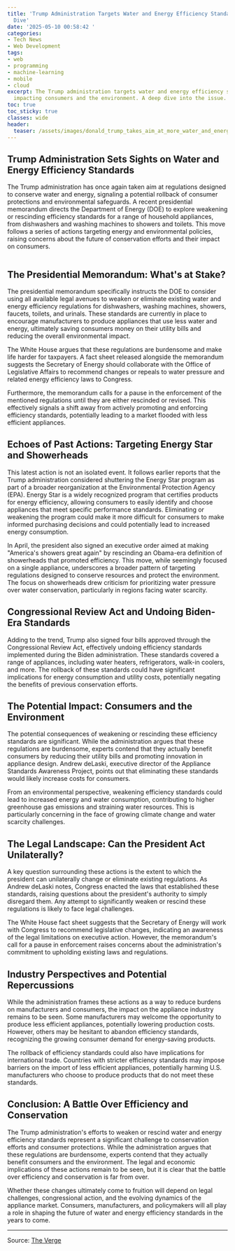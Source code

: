 ```yaml
---
title: 'Trump Administration Targets Water and Energy Efficiency Standards: A Deep
  Dive'
date: '2025-05-10 00:58:42 '
categories:
- Tech News
- Web Development
tags:
- web
- programming
- machine-learning
- mobile
- cloud
excerpt: The Trump administration targets water and energy efficiency standards, potentially
  impacting consumers and the environment. A deep dive into the issue.
toc: true
toc_sticky: true
classes: wide
header:
  teaser: /assets/images/donald_trump_takes_aim_at_more_water_and_energy_ef_20250510005842.jpg
---
```


## Trump Administration Sets Sights on Water and Energy Efficiency Standards

The Trump administration has once again taken aim at regulations designed to conserve water and energy, signaling a potential rollback of consumer protections and environmental safeguards. A recent presidential memorandum directs the Department of Energy (DOE) to explore weakening or rescinding efficiency standards for a range of household appliances, from dishwashers and washing machines to showers and toilets. This move follows a series of actions targeting energy and environmental policies, raising concerns about the future of conservation efforts and their impact on consumers.

<figure>

<img alt="" src="https://platform.theverge.com/wp-content/uploads/sites/2/2025/04/VRG_Illo_STK175_L_Normand_DonaldTrump_Negative.jpg?quality=90&#038;strip=all&#038;crop=0,0,100,100" />
	<figcaption></figcaption>
</figure>

## The Presidential Memorandum: What's at Stake?

The presidential memorandum specifically instructs the DOE to consider using all available legal avenues to weaken or eliminate existing water and energy efficiency regulations for dishwashers, washing machines, showers, faucets, toilets, and urinals. These standards are currently in place to encourage manufacturers to produce appliances that use less water and energy, ultimately saving consumers money on their utility bills and reducing the overall environmental impact.

The White House argues that these regulations are burdensome and make life harder for taxpayers. A fact sheet released alongside the memorandum suggests the Secretary of Energy should collaborate with the Office of Legislative Affairs to recommend changes or repeals to water pressure and related energy efficiency laws to Congress.

Furthermore, the memorandum calls for a pause in the enforcement of the mentioned regulations until they are either rescinded or revised. This effectively signals a shift away from actively promoting and enforcing efficiency standards, potentially leading to a market flooded with less efficient appliances.

## Echoes of Past Actions: Targeting Energy Star and Showerheads

This latest action is not an isolated event. It follows earlier reports that the Trump administration considered shuttering the Energy Star program as part of a broader reorganization at the Environmental Protection Agency (EPA). Energy Star is a widely recognized program that certifies products for energy efficiency, allowing consumers to easily identify and choose appliances that meet specific performance standards. Eliminating or weakening the program could make it more difficult for consumers to make informed purchasing decisions and could potentially lead to increased energy consumption.

In April, the president also signed an executive order aimed at making "America's showers great again" by rescinding an Obama-era definition of showerheads that promoted efficiency. This move, while seemingly focused on a single appliance, underscores a broader pattern of targeting regulations designed to conserve resources and protect the environment. The focus on showerheads drew criticism for prioritizing water pressure over water conservation, particularly in regions facing water scarcity.

## Congressional Review Act and Undoing Biden-Era Standards

Adding to the trend, Trump also signed four bills approved through the Congressional Review Act, effectively undoing efficiency standards implemented during the Biden administration. These standards covered a range of appliances, including water heaters, refrigerators, walk-in coolers, and more. The rollback of these standards could have significant implications for energy consumption and utility costs, potentially negating the benefits of previous conservation efforts.

## The Potential Impact: Consumers and the Environment

The potential consequences of weakening or rescinding these efficiency standards are significant. While the administration argues that these regulations are burdensome, experts contend that they actually benefit consumers by reducing their utility bills and promoting innovation in appliance design. Andrew deLaski, executive director of the Appliance Standards Awareness Project, points out that eliminating these standards would likely increase costs for consumers.

From an environmental perspective, weakening efficiency standards could lead to increased energy and water consumption, contributing to higher greenhouse gas emissions and straining water resources. This is particularly concerning in the face of growing climate change and water scarcity challenges.

## The Legal Landscape: Can the President Act Unilaterally?

A key question surrounding these actions is the extent to which the president can unilaterally change or eliminate existing regulations. As Andrew deLaski notes, Congress enacted the laws that established these standards, raising questions about the president's authority to simply disregard them. Any attempt to significantly weaken or rescind these regulations is likely to face legal challenges.

The White House fact sheet suggests that the Secretary of Energy will work with Congress to recommend legislative changes, indicating an awareness of the legal limitations on executive action. However, the memorandum's call for a pause in enforcement raises concerns about the administration's commitment to upholding existing laws and regulations.

## Industry Perspectives and Potential Repercussions

While the administration frames these actions as a way to reduce burdens on manufacturers and consumers, the impact on the appliance industry remains to be seen. Some manufacturers may welcome the opportunity to produce less efficient appliances, potentially lowering production costs. However, others may be hesitant to abandon efficiency standards, recognizing the growing consumer demand for energy-saving products.

The rollback of efficiency standards could also have implications for international trade. Countries with stricter efficiency standards may impose barriers on the import of less efficient appliances, potentially harming U.S. manufacturers who choose to produce products that do not meet these standards.

## Conclusion: A Battle Over Efficiency and Conservation

The Trump administration's efforts to weaken or rescind water and energy efficiency standards represent a significant challenge to conservation efforts and consumer protections. While the administration argues that these regulations are burdensome, experts contend that they actually benefit consumers and the environment. The legal and economic implications of these actions remain to be seen, but it is clear that the battle over efficiency and conservation is far from over.

Whether these changes ultimately come to fruition will depend on legal challenges, congressional action, and the evolving dynamics of the appliance market. Consumers, manufacturers, and policymakers will all play a role in shaping the future of water and energy efficiency standards in the years to come.

---

Source: [The Verge](https://www.theverge.com/news/664670/water-energy-efficiency-standards-trump-dishwasher-washing-machine-showerhead-toilet)